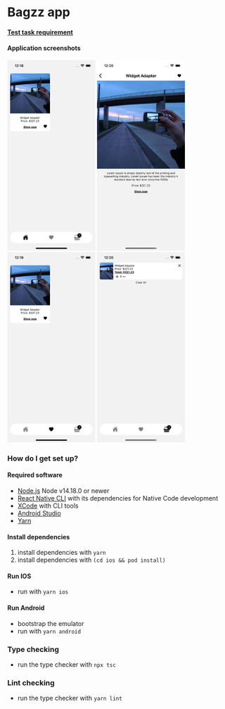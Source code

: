 # Bagzz app

#### [Test task requirement]('./docs/test-task-requirements.pdf')

#### Application screenshots

<span>
    <img src="./docs/ItemListScreen.png" alt="ItemListScreen" width="200"/>
    <img src="./docs/ItemDetails.png" alt="ItemDetails" width="200"/>
    <img src="./docs/FavouritesScreen.png" alt="FavouritesScreen" width="200"/>
    <img src="./docs/CartListScreen.png" alt="CartListScreen" width="200"/>
</span>

### How do I get set up?

#### Required software

- [Node.js](https://nodejs.org/en/) Node v14.18.0 or newer
- [React Native CLI](https://facebook.github.io/react-native/docs/getting-started.html) with its dependencies for Native Code development
- [XCode](https://developer.apple.com/xcode/) with CLI tools
- [Android Studio](https://developer.android.com/studio/index.html)
- [Yarn](https://yarnpkg.com/en/)

#### Install dependencies

1. install dependencies with `yarn`
2. install dependencies with `(cd ios && pod install)`

#### Run IOS

- run with `yarn ios`

#### Run Android

- bootstrap the emulator
- run with `yarn android`

### Type checking

- run the type checker with `npx tsc`

### Lint checking

- run the type checker with `yarn lint`
